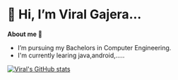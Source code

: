 #  👋 Hi, I’m Viral Gajera...

**About me 🚀**
* I’m pursuing my Bachelors in Computer Engineering.
* I'm currently learing java,android,..... 


[![Viral's GitHub stats](https://github-readme-stats.vercel.app/api?username=Viral-Gajera)](https://github.com/Viral-Gajera/github-readme-stats)


<!---
Viral-Gajera/Viral-Gajera is a ✨ special ✨ repository because its `README.md` (this file) appears on your GitHub profile.
You can click the Preview link to take a look at your changes.
--->
